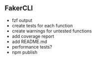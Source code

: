 ## FakerCLI
- fzf output
- create tests for each function
- create warnings for untested functions
- add coverage report
- add README.md
- performance tests?
- npm publish
